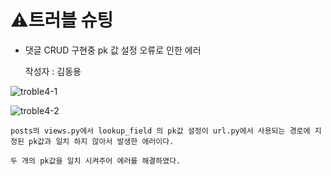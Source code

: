 # ⚠️트러블 슈팅

- 댓글 CRUD 구현중 pk 값 설정 오류로 인한 에러
    
    작성자 : 김동용 
    
![troble4-1](https://github.com/user-attachments/assets/06e5941b-9eff-4976-9427-ee46041754ca)

![troble4-2](https://github.com/user-attachments/assets/d0a153ce-ba6c-4a55-bc0c-3bff86215b8c)
    
    posts의 views.py에서 lookup_field 의 pk값 설정이 url.py에서 사용되는 경로에 지정된 pk값과 일치 하지 않아서 발생한 에러이다.
    
    두 개의 pk값을 일치 시켜주어 에러를 해결하였다.
    
